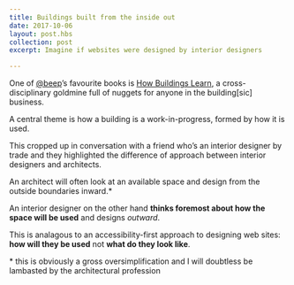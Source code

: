 ```yaml
---
title: Buildings built from the inside out
date: 2017-10-06
layout: post.hbs
collection: post
excerpt: Imagine if websites were designed by interior designers

---
```


One of [@beep](https://twitter.com/beep)’s favourite books is [How Buildings Learn](https://en.m.wikipedia.org/wiki/How_Buildings_Learn), a cross-disciplinary goldmine full of nuggets for anyone in the building[sic] business.

A central theme is how a building is a work-in-progress, formed by how it is used.

This cropped up in conversation with a friend who’s an interior designer by trade and they highlighted the difference of approach between interior designers and architects. 

An architect will often look at an available space and design from the outside boundaries inward.*

An interior designer on the other hand **thinks foremost about how the space will be used** and designs _outward_. 

This is analagous to an accessibility-first approach to designing web sites: **how will they be used** not **what do they look like**.

\* this is obviously a gross oversimplification and I will doubtless be lambasted by the architectural profession
